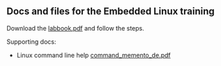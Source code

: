 ## Docs and files for the Embedded Linux training

Download the [labbook.pdf](https://github.com/endocode/embedded-linux-labs/raw/master/docs/labbook.pdf) and follow the steps.

Supporting docs:

* Linux command line help  [command_memento_de.pdf](http://free-electrons.com/doc/command_memento_de.pdf)
